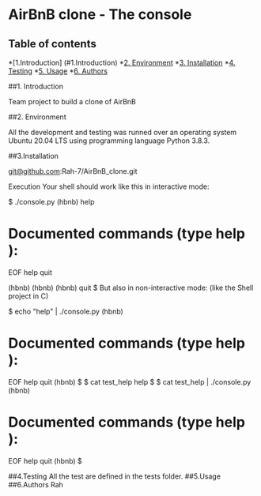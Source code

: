 # AirBnB clone - The console
## Table of contents

*[1.Introduction] (#1.Introduction)
*[2.	Environment](#2.Environment)
*[3.	Installation](#3.Installation)
*[4.	Testing](#4.Installation)
*[5.	Usage](#5.Usage)
*[6.	Authors](#6.Authors)

##1. Introduction

Team project to build a clone of AirBnB

##2. Environment

All the development and testing was runned over an operating system Ubuntu 20.04 LTS using programming language Python 3.8.3. 

##3.Installation

git@github.com:Rah-7/AirBnB_clone.git

Execution
Your shell should work like this in interactive mode:

$ ./console.py
(hbnb) help

Documented commands (type help <topic>):
========================================
EOF  help  quit

(hbnb) 
(hbnb) 
(hbnb) quit
$
But also in non-interactive mode: (like the Shell project in C)

$ echo "help" | ./console.py
(hbnb)

Documented commands (type help <topic>):
========================================
EOF  help  quit
(hbnb) 
$
$ cat test_help
help
$
$ cat test_help | ./console.py
(hbnb)

Documented commands (type help <topic>):
========================================
EOF  help  quit
(hbnb) 
$
  
##4.Testing
All the test are defined in the tests folder.
##5.Usage
##6.Authors
Rah

